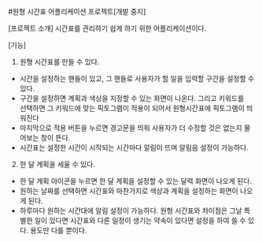 #원형 시간표 어플리케이션 프로젝트[개발 중지]

[프로젝트 소개]
시간표를 관리하기 쉽게 하기 위한 어플리케이션이다.

[기능]
1. 원형 시간표를 만들 수 있다.
- 시간을 설정하는 핸들이 있고, 그 핸들로 사용자가 할 일을 입력할 구간을 설정할 수
  있다.
- 구간을 설정하면 계획과 색상을 지정할 수 있는 화면이 나온다. 그리고 키워드를   
  선택하면 그 키워드에 맞는 픽토그램이 적용이 되어서 원형시간표에 픽토그램이 
  띄워진다
- 마지막으로 적용 버튼을 누르면 경고문을 띄워 사용자가 더 수정할 것은 없는지 
  물어보는 창이 뜬다.
- 시간표는 설정한 시간이 시작되는 시간마다 알림이 뜨며 알림음 설정이 가능하다.

2. 한 달 계획을 세울 수 있다.
- 한 달 계획 아이콘을 누르면 한 달 계획을 설정할 수 있는 달력 화면이 나오게 된다.
- 원하는 날짜를 선택하면 시간표와 마찬가지로 색상과 계획을 설정하는 화면이 나오게 
  된다.
- 하루마다 원하는 시간대에 알림 설정이 가능하다. 원형 시간표와 차이점은 그날 특별한
  일이 있다면 시간표와 다른 일정이 생기는 약속이 있다면 설정을 하여 쓸 수 있다.
  용도만 다를 뿐이다.
